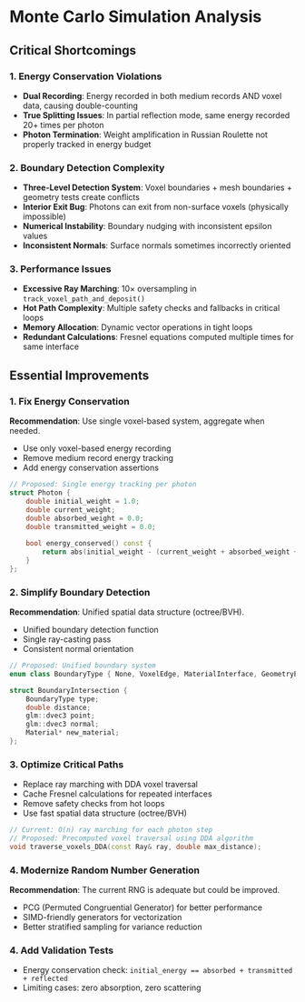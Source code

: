 # Monte Carlo Simulation Analysis

## Critical Shortcomings

### 1. Energy Conservation Violations

- **Dual Recording**: Energy recorded in both medium records AND voxel data, causing double-counting
- **True Splitting Issues**: In partial reflection mode, same energy recorded 20+ times per photon
- **Photon Termination**: Weight amplification in Russian Roulette not properly tracked in energy budget

### 2. Boundary Detection Complexity

- **Three-Level Detection System**: Voxel boundaries + mesh boundaries + geometry tests create conflicts
- **Interior Exit Bug**: Photons can exit from non-surface voxels (physically impossible)
- **Numerical Instability**: Boundary nudging with inconsistent epsilon values
- **Inconsistent Normals**: Surface normals sometimes incorrectly oriented

### 3. Performance Issues

- **Excessive Ray Marching**: 10× oversampling in `track_voxel_path_and_deposit()`
- **Hot Path Complexity**: Multiple safety checks and fallbacks in critical loops
- **Memory Allocation**: Dynamic vector operations in tight loops
- **Redundant Calculations**: Fresnel equations computed multiple times for same interface

## Essential Improvements

### 1. Fix Energy Conservation

**Recommendation**: Use single voxel-based system, aggregate when needed.

- Use only voxel-based energy recording
- Remove medium record energy tracking
- Add energy conservation assertions

```cpp
// Proposed: Single energy tracking per photon
struct Photon {
    double initial_weight = 1.0;
    double current_weight;
    double absorbed_weight = 0.0;
    double transmitted_weight = 0.0;
    
    bool energy_conserved() const {
        return abs(initial_weight - (current_weight + absorbed_weight + transmitted_weight)) < 1e-12;
    }
};
```

### 2. Simplify Boundary Detection

**Recommendation**: Unified spatial data structure (octree/BVH).

- Unified boundary detection function
- Single ray-casting pass
- Consistent normal orientation

```cpp
// Proposed: Unified boundary system
enum class BoundaryType { None, VoxelEdge, MaterialInterface, GeometryExit };

struct BoundaryIntersection {
    BoundaryType type;
    double distance;
    glm::dvec3 point;
    glm::dvec3 normal;
    Material* new_material;
};
```

### 3. Optimize Critical Paths

- Replace ray marching with DDA voxel traversal
- Cache Fresnel calculations for repeated interfaces
- Remove safety checks from hot loops
- Use fast spatial data structure (octree/BVH)

```cpp
// Current: O(n) ray marching for each photon step
// Proposed: Precomputed voxel traversal using DDA algorithm
void traverse_voxels_DDA(const Ray& ray, double max_distance);
```

### 4. Modernize Random Number Generation

**Recommendation**: The current RNG is adequate but could be improved.

- PCG (Permuted Congruential Generator) for better performance
- SIMD-friendly generators for vectorization
- Better stratified sampling for variance reduction

### 4. Add Validation Tests

- Energy conservation check: `initial_energy == absorbed + transmitted + reflected`
- Limiting cases: zero absorption, zero scattering
